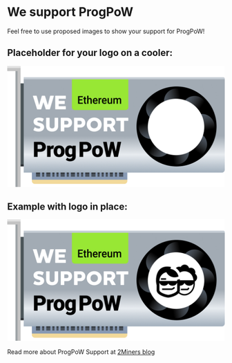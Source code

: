 # We support ProgPoW

Feel free to use proposed images to show your support for ProgPoW! 

## Placeholder for your logo on a cooler:
![Logo Placeholder](https://github.com/2miners/progpow-support/blob/master/progpow_with_logo_placeholder.png)

## Example with logo in place:
![2Miners Logo](https://github.com/2miners/progpow-support/blob/master/progpow_2miners.png) 

Read more about ProgPoW Support at [2Miners blog ](https://2miners.com/blog/we-support-progpow/)
